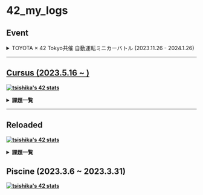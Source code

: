 # 42_my_logs

## Event

<details><summary>TOYOTA × 42 Tokyo共催 自動運転ミニカーバトル (2023.11.26 - 2024.1.26)</summary>
  
### TOYOTA × 42 Tokyo共催 自動運転ミニカーバトル (2023.11.26 - 2024.1.26)
>_⚡️『自動運転ミニカーバトル』開催⚡️
電子制御できるミニカーを作り、レースタイムを競います🚗⏱️_ <br>
URL : <a href ="https://twitter.com/42_tokyo/status/1750825814948729326">運営ポスト</a>　<br>

- 優勝  /  全15チーム
- チームメンバー : <a href ="https://github.com/ssmyg">syagi</a> <a href ="https://github.com/tkuramot">tkuramot</a> <a href ="https://github.com/shmorish">shmorish</a>
- チームアカウント : <a href ="https://github.com/TOYOTA-Rebellious-cat-bus"><b>反コウ期のネコバス

</details>

---
## Cursus (2023.5.16 ~ )

[![tsishika's 42 stats](https://badge42.coday.fr/api/v2/clqkv28a0122101p49l97gk4c/stats?cursusId=21&coalitionId=307)](https://github.com/Coday-meric/badge42)

<details><summary>課題一覧</summary>
  
| Project | Score | Date |
| :---: | :---: | :---: |
| [![Libft](https://github.com/Ishi-eenn/42-project-badges/blob/main/badges/libftm.png)](https://github.com/Ishi-eenn/Libft) | <img width="230" alt="image" src="https://github.com/Mori062/42/assets/110565242/fc7d4bc1-8688-4e8c-bbd8-257b21796088"> | 2023.05.16 - 2023.05.24 |
| [![ft_printf](https://github.com/Ishi-eenn/42-project-badges/blob/main/badges/ft_printfe.png)](https://github.com/Ishi-eenn/ft_printf) | <img width="230" alt="image" src="https://github.com/Mori062/42/assets/110565242/b222da77-329b-4622-8b30-01e82537c276"> | 2023.05.24 - 2023.06.03 |
| [![get_next_line](https://github.com/Ishi-eenn/42-project-badges/blob/main/badges/get_next_linem.png)](https://github.com/Ishi-eenn/get_next_line) | <img width="230" alt="image" src="https://github.com/Mori062/42/assets/110565242/e1b95003-d676-4bd1-9b99-291d4dcd3117"> | 2023.06.03 - 2023.06.10 |
| [![Born2beroot](https://github.com/Ishi-eenn/42-project-badges/blob/main/badges/born2beroote.png)](https://github.com/Ishi-eenn/Born2beroot) | <img width="230" alt="image" src="https://github.com/Mori062/42/assets/110565242/b222da77-329b-4622-8b30-01e82537c276"> | 2023.06.11 - 2023.06.17 |
| [![push_swap](https://github.com/Ishi-eenn/42-project-badges/blob/main/badges/push_swapm.png)](https://github.com/Ishi-eenn/push_swap) | <img width="230" alt="image" src="https://github.com/Mori062/42/assets/110565242/fc7d4bc1-8688-4e8c-bbd8-257b21796088"> | 2023.06.18 - 2023.07.04 |
| [![Pipex](https://github.com/Ishi-eenn/42-project-badges/blob/main/badges/pipexe.png)](https://github.com/Ishi-eenn/Pipex) | <img width="230" alt="image" src="https://github.com/Mori062/42/assets/110565242/b222da77-329b-4622-8b30-01e82537c276"> | 2023.07.07 - 2023.07.22 |
| [![FDF](https://github.com/Ishi-eenn/42-project-badges/blob/main/badges/fdfm.png)]() | <img width="230" alt="image" src="https://github.com/Mori062/42/assets/110565242/fc7d4bc1-8688-4e8c-bbd8-257b21796088"> | 2023.8.3 - 2023.8.23 |
| [![minishell](https://github.com/Ishi-eenn/42-project-badges/blob/main/badges/minishelle.png)](https://github.com/K4-R4/minishell) | <img width="230" alt="image" src="https://github.com/Mori062/42/assets/110565242/557a0557-4840-4081-a58e-6462aebca1d8"> | 2023.08.24 - 2023.10.15 |
| [![Philosophers](https://github.com/Ishi-eenn/42-project-badges/blob/main/badges/philosopherse.png)](https://github.com/Ishi-eenn/Philosophers) | <img width="230" alt="image" src="https://github.com/Mori062/42/assets/110565242/b222da77-329b-4622-8b30-01e82537c276"> | 2023.10.16 - 2023.11.21 |
| [![NetPractice](https://github.com/Ishi-eenn/42-project-badges/blob/main/badges/netpracticem.png)](https://github.com/Ishi-eenn/NetPractice) | <img width="230" alt="image" src="https://github.com/Mori062/42/assets/110565242/b222da77-329b-4622-8b30-01e82537c276"> | 2023.11.23 - 2023.12.19 |
| [![cub3D](https://github.com/Ishi-eenn/42-project-badges/blob/main/badges/cub3de.png)](https://github.com/Ishi-eenn/cub3D) | <img width="230" alt="image" src="https://github.com/Mori062/42/assets/110565242/ac1208d4-77ae-4d67-b800-cb7e3357903c"> | 2023.11.23 - 2024.03.21|
| [![miniRT](https://github.com/Ishi-eenn/42-project-badges/blob/main/badges/minirte.png)](https://github.com/shmorish/miniRT) | <img width="230" alt="image" src="https://github.com/Mori062/42/assets/110565242/b222da77-329b-4622-8b30-01e82537c276"> | 2024.04.01 - 2024.04.15|
| [![ft_irc](https://github.com/Ishi-eenn/42-project-badges/blob/main/badges/ft_irce.png)](https://github.com/shmorish/miniRT) | <img width="230" alt="image" src="https://github.com/Mori062/42/assets/110565242/b222da77-329b-4622-8b30-01e82537c276"> | 2024.05.05 - 2024.06.02|
| [![CPP](https://github.com/Ishi-eenn/42-project-badges/blob/main/badges/cppn.png)](https://github.com/Ishi-eenn/CPP-Modules) | <img width="230" alt="image" src="https://github.com/Mori062/42/assets/110565242/2d0d512e-dcd3-4cdf-bb6c-05c88af89de3"> | (cpp00) 2023.11.23 - 2024.02.11 <br> (cpp01) 2024.02.12 - 2024.02.13 <br> (cpp02) 2024.02.13 - 2024.04.29 <br> (cpp03) 2024.04.29 - 2024.05.03 <br> (cpp04) 2024.04.29 - 2024.05.05 <br> (cpp05) <br> (cpp06) <br> (cpp07) <br> (cpp08) <br> (cpp09) |


Badges are available at [https://github.com/byaliego/42-project-badges](https://github.com/byaliego/42-project-badges)

Scores are available at [https://github.com/Mori062/42](https://github.com/Mori062/42/issues?q=is%3Aissue+is%3Aclosed)

---
## Exam
| Project | Score | Date |
| :---: | :---: | :---: |
| Exam Rank 02 | [![tsishika's 42 Exam Rank 02 Score](https://badge42.coday.fr/api/v2/clqkv28a0122101p49l97gk4c/project/3124582)](https://github.com/Coday-meric/badge42) | 2023.8.12  |
| Exam Rank 03 | [![tsishika's 42 Exam Rank 03 Score](https://badge42.coday.fr/api/v2/clqkv28a0122101p49l97gk4c/project/3239718)](https://github.com/Coday-meric/badge42) | 2023.8.24  |
| Exam Rank 04 | [![tsishika's 42 Exam Rank 04 Score](https://badge42.coday.fr/api/v2/clqkv28a0122101p49l97gk4c/project/3418821)](https://github.com/Coday-meric/badge42) | 2023.11.25  |

</details>

---
## Reloaded

[![tsishika's 42 stats](https://badge42.coday.fr/api/v2/clqkv28a0122101p49l97gk4c/stats?cursusId=28&coalitionId=undefined)](https://github.com/Coday-meric/badge42)

<details><summary>課題一覧</summary>

| Project | Score | Date |
| :---: | :---: | :---: |
| refactor_tetris | [![tsishika's 42 refactor_tetris Score](https://badge42.coday.fr/api/v2/clqkv28a0122101p49l97gk4c/project/3475094)](https://github.com/Coday-meric/badge42) | 2024.2.3 - 2024.2.4 |
| [Hello_node]() | [![tsishika's 42 hello_node Score](https://badge42.coday.fr/api/v2/clqkv28a0122101p49l97gk4c/project/3110700)](https://github.com/Coday-meric/badge42) | 2023.6.6 - |

</details>

## Piscine (2023.3.6 ~ 2023.3.31)

[![tsishika's 42 stats](https://badge42.coday.fr/api/v2/clqkv28a0122101p49l97gk4c/stats?cursusId=9&coalitionId=62)](https://github.com/Coday-meric/badge42)

